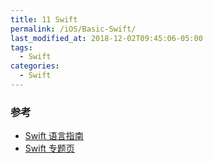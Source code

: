 ```yaml
---
title: 11 Swift
permalink: /iOS/Basic-Swift/
last_modified_at: 2018-12-02T09:45:06-05:00
tags:
  - Swift
categories:
  - Swift
---
```


### 参考
- [Swift 语言指南](http://dev.swiftguide.cn/)
- [Swift 专题页](http://www.cocoachina.com/special/swift/)
